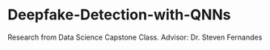 # Deepfake-Detection-with-QNNs
Research from Data Science Capstone Class. Advisor: Dr. Steven Fernandes
